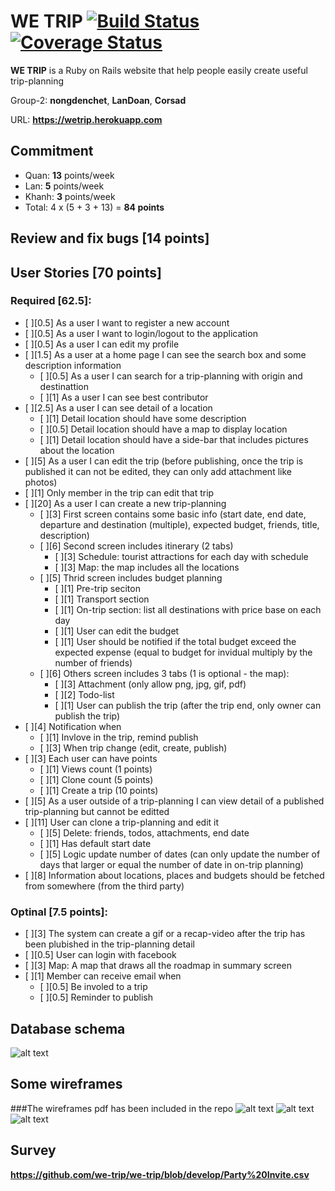 # WE TRIP [![Build Status](https://travis-ci.org/we-trip/we-trip.svg?branch=master)](https://travis-ci.org/we-trip/we-trip) [![Coverage Status](https://coveralls.io/repos/github/we-trip/we-trip/badge.svg?branch=master)](https://coveralls.io/github/we-trip/we-trip?branch=master)

**WE TRIP** is a Ruby on Rails website that help people easily create useful trip-planning

Group-2: **nongdenchet**, **LanDoan**, **Corsad** 

URL: **https://wetrip.herokuapp.com**

## Commitment
* Quan: **13** points/week
* Lan: **5** points/week
* Khanh: **3** points/week
* Total: 4 x (5 + 3 + 13) = **84 points**

## Review and fix bugs [14 points]

## User Stories [70 points]

### Required [62.5]:
* [ ][0.5] As a user I want to register a new account
* [ ][0.5] As a user I want to login/logout to the application
* [ ][0.5] As a user I can edit my profile
* [ ][1.5] As a user at a home page I can see the search box and some description information
	* [ ][0.5] As a user I can search for a trip-planning with origin and destinattion
	* [ ][1] As a user I can see best contributor
* [ ][2.5] As a user I can see detail of a location
	* [ ][1] Detail location should have some description
	* [ ][0.5] Detail location should have a map to display location
	* [ ][1] Detail location should have a side-bar that includes pictures about the location
* [ ][5] As a user I can edit the trip (before publishing, once the trip is published it can not be edited, they can only add attachment like photos)
* [ ][1] Only member in the trip can edit that trip
* [ ][20] As a user I can create a new trip-planning
	* [ ][3] First screen contains some basic info (start date, end date, departure and destination (multiple), expected budget, friends, title, description)
	* [ ][6] Second screen includes itinerary (2 tabs)
		* [ ][3] Schedule: tourist attractions for each day with schedule
		* [ ][3] Map: the map includes all the locations
	* [ ][5] Thrid screen includes budget planning
		* [ ][1] Pre-trip seciton
		* [ ][1] Transport section
		* [ ][1] On-trip section: list all destinations with price base on each day
		* [ ][1] User can edit the budget
		* [ ][1] User should be notified if the total budget exceed the expected expense (equal to budget for invidual multiply by the number of friends)
	* [ ][6] Others screen includes 3 tabs (1 is optional - the map):
		* [ ][3] Attachment (only allow png, jpg, gif, pdf)
		* [ ][2] Todo-list
		* [ ][1] User can publish the trip (after the trip end, only owner can publish the trip)
* [ ][4] Notification when
	* [ ][1] Invlove in the trip, remind publish
	* [ ][3] When trip change (edit, create, publish)
* [ ][3] Each user can have points
	* [ ][1] Views count (1 points)
	* [ ][1] Clone count (5 points)
	* [ ][1] Create a trip (10 points)
* [ ][5] As a user outside of a trip-planning I can view detail of a published trip-planning but cannot be editted
* [ ][11] User can clone a trip-planning and edit it
	* [ ][5] Delete: friends, todos, attachments, end date
	* [ ][1] Has default start date
	* [ ][5] Logic update number of dates (can only update the number of days that larger or equal the number of date in on-trip planning)
* [ ][8] Information about locations, places and budgets should be fetched from somewhere (from the third party)

### Optinal [7.5 points]:
* [ ][3] The system can create a gif or a recap-video after the trip has been plubished in the trip-planning detail
* [ ][0.5] User can login with facebook
* [ ][3] Map: A map that draws all the roadmap in summary screen
* [ ][1] Member can receive email when
	* [ ][0.5] Be involed to a trip
	* [ ][0.5] Reminder to publish

## Database schema
![alt text](https://github.com/we-trip/we-trip/blob/develop/db_chema.png "Data")

## Some wireframes
###The wireframes pdf has been included in the repo
![alt text](http://s24.postimg.org/c48v9utc1/Screenshot_2016_04_05_07_13_11.png "Data")
![alt text](http://s24.postimg.org/j4s9ow5q9/Screenshot_2016_04_05_07_13_17.png "Data")
![alt text](http://s24.postimg.org/4a89oglj5/Screenshot_2016_04_05_07_13_24.png "Data")

## Survey
**https://github.com/we-trip/we-trip/blob/develop/Party%20Invite.csv**

